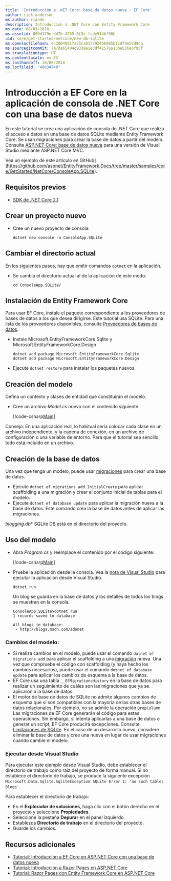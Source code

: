 ```yaml
---
title: 'Introducción a .NET Core: base de datos nueva - EF Core'
author: rick-anderson
ms.author: riande
description: Introducción a .NET Core con Entity Framework Core
ms.date: 08/03/2018
ms.assetid: 099d179e-dd7b-4755-8f3c-fcde914bf50b
uid: core/get-started/netcore/new-db-sqlite
ms.openlocfilehash: ec20040917a2bca8177924b6905b1cd79e5cd9da
ms.sourcegitcommit: 7a7da65404c9338e1e3df42576a13be536a6f95f
ms.translationtype: HT
ms.contentlocale: es-ES
ms.lasthandoff: 10/06/2018
ms.locfileid: "48834740"
---
```

# <a name="getting-started-with-ef-core-on-net-core-console-app-with-a-new-database"></a>Introducción a EF Core en la aplicación de consola de .NET Core con una base de datos nueva

En este tutorial se crea una aplicación de consola de .NET Core que realiza el acceso a datos en una base de datos SQLite mediante Entity Framework Core. Se usan migraciones para crear la base de datos a partir del modelo. Consulte [ASP.NET Core: base de datos nueva](xref:core/get-started/aspnetcore/new-db) para una versión de Visual Studio mediante ASP.NET Core MVC.

Vea un ejemplo de este artículo en GitHub](https://github.com/aspnet/EntityFramework.Docs/tree/master/samples/core/GetStarted/NetCore/ConsoleApp.SQLite).

## <a name="prerequisites"></a>Requisitos previos

* [SDK de .NET Core 2.1](https://www.microsoft.com/net/core)

## <a name="create-a-new-project"></a>Crear un proyecto nuevo

* Cree un nuevo proyecto de consola:

  ``` Console
  dotnet new console -o ConsoleApp.SQLite
  ```
## <a name="change-the-current-directory"></a>Cambiar el directorio actual

En los siguientes pasos, hay que emitir comandos `dotnet` en la aplicación.

* Se cambia el directorio actual al de la aplicación de este modo:

  ``` Console
  cd ConsoleApp.SQLite/
  ```
## <a name="install-entity-framework-core"></a>Instalación de Entity Framework Core

Para usar EF Core, instale el paquete correspondiente a los proveedores de bases de datos a los que desea dirigirse. Este tutorial usa SQLite. Para una lista de los proveedores disponibles, consulte [Proveedores de bases de datos](../../providers/index.md).

* Instale Microsoft.EntityFrameworkCore.Sqlite y Microsoft.EntityFrameworkCore.Design

  ```Console
  dotnet add package Microsoft.EntityFrameworkCore.Sqlite
  dotnet add package Microsoft.EntityFrameworkCore.Design
  ```

* Ejecute `dotnet restore` para instalar los paquetes nuevos.

## <a name="create-the-model"></a>Creación del modelo

Defina un contexto y clases de entidad que constituirán el modelo.

* Cree un archivo *Model.cs* nuevo con el contenido siguiente.

  [!code-csharp[Main](../../../../samples/core/GetStarted/NetCore/ConsoleApp.SQLite/Model.cs)]

Consejo: En una aplicación real, lo habitual sería colocar cada clase en un archivo independiente, y la cadena de conexión, en un archivo de configuración o una variable de entorno. Para que el tutorial sea sencillo, todo está incluido en un archivo.

## <a name="create-the-database"></a>Creación de la base de datos

Una vez que tenga un modelo, puede usar [migraciones](xref:core/managing-schemas/migrations/index) para crear una base de datos.

* Ejecute `dotnet ef migrations add InitialCreate` para aplicar scaffolding a una migración y crear el conjunto inicial de tablas para el modelo.
* Ejecute `dotnet ef database update` para aplicar la migración nueva a la base de datos. Este comando crea la base de datos antes de aplicar las migraciones.

*blogging.db** SQLite DB está en el directorio del proyecto.

## <a name="use-the-model"></a>Uso del modelo

* Abra *Program.cs* y reemplace el contenido por el código siguiente:

  [!code-csharp[Main](../../../../samples/core/GetStarted/NetCore/ConsoleApp.SQLite/Program.cs)]

* Pruebe la aplicación desde la consola. Vea la [nota de Visual Studio](#vs) para ejecutar la aplicación desde Visual Studio.

  `dotnet run`

  Un blog se guarda en la base de datos y los detalles de todos los blogs se muestran en la consola.

  ```Console
  ConsoleApp.SQLite>dotnet run
  1 records saved to database

  All blogs in database:
   - http://blogs.msdn.com/adonet
  ```

### <a name="changing-the-model"></a>Cambios del modelo:

- Si realiza cambios en el modelo, puede usar el comando `dotnet ef migrations add` para aplicar el scaffolding a una [migración](xref:core/managing-schemas/migrations/index) nueva. Una vez que compruebe el código con scaffolding (y haya hecho los cambios necesarios), puede usar el comando `dotnet ef database update` para aplicar los cambios de esquema a la base de datos.
- EF Core usa una tabla `__EFMigrationsHistory` en la base de datos para realizar un seguimiento de cuáles son las migraciones que ya se aplicaron a la base de datos.
- El motor de base de datos de SQLite no admite algunos cambios de esquema que sí son compatibles con la mayoría de las otras bases de datos relacionales. Por ejemplo, no se admite la operación `DropColumn`. Las migraciones de EF Core generarán el código para estas operaciones. Sin embargo, si intenta aplicarlas a una base de datos o generar un script, EF Core producirá excepciones. Consulte [Limitaciones de SQLite](../../providers/sqlite/limitations.md). En el caso de un desarrollo nuevo, considere eliminar la base de datos y cree una nueva en lugar de usar migraciones cuando cambie el modelo.

<a name="vs"></a>
### <a name="run-from-visual-studio"></a>Ejecutar desde Visual Studio

Para ejecutar este ejemplo desde Visual Studio, debe establecer el directorio de trabajo como raíz del proyecto de forma manual. Si no establece el directorio de trabajo, se produce la siguiente excepción `Microsoft.Data.Sqlite.SqliteException`: `SQLite Error 1: 'no such table: Blogs'`.

Para establecer el directorio de trabajo:

* En el **Explorador de soluciones**, haga clic con el botón derecho en el proyecto y seleccione **Propiedades**.
* Seleccione la pestaña **Depurar** en el panel izquierdo.
* Establezca **Directorio de trabajo** en el directorio del proyecto.
* Guarde los cambios.

## <a name="additional-resources"></a>Recursos adicionales

* [Tutorial: Introducción a EF Core en ASP.NET Core con una base de datos nueva](xref:core/get-started/aspnetcore/new-db)
* [Tutorial: Introducción a Razor Pages en ASP.NET Core](https://docs.microsoft.com/aspnet/core/tutorials/razor-pages/razor-pages-start)
* [Tutorial: Razor Pages con Entity Framework Core en ASP.NET Core](https://docs.microsoft.com/aspnet/core/data/ef-rp/intro)
